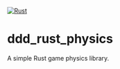 [![Rust](https://github.com/doddydigitaldesign/ddd_rust_physics/workflows/Rust/badge.svg)](https://github.com/doddydigitaldesign/ddd_rust_physics_2d/actions)
# ddd_rust_physics
A simple Rust game physics library. 
